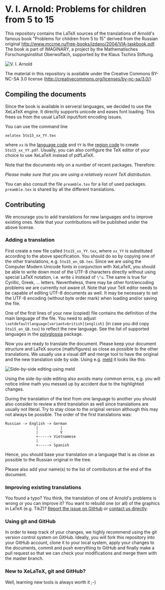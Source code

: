 V. I. Arnold: Problems for children from 5 to 15
================================================

This repository contains the LaTeX sources of the translations of Arnold's famous book "Problems for children from 5 to 15" derived from the Russian original http://www.mccme.ru/free-books/izdano/2004/VIA-taskbook.pdf. The book is part of IMAGINARY, a project by the Mathematisches Forschungsinstitut Oberwolfach, supported by the Klaus Tschira Stiftung.

![V. I. Arnold](https://raw.github.com/IMAGINARY/Arnold5to15/master/resources/photo-arnold_small.jpg "V. I. Arnold")

The material in this repository is available under the Creative Commons BY-NC-SA 3.0 license (http://creativecommons.org/licenses/by-nc-sa/3.0/)

Compiling the documents
-----------------------

Since the book is available in serveral languages, we decided to use the XeLaTeX engine. It directly supports unicode and eases font loading. This frees us from the usual LaTeX input/font encoding issues. 

You can use the command line
```
xelatex 5to15_xx_YY.tex 
```
where `xx` is the [language code](http://www.langtag.net/registries/lsr-language.txt) and `YY` is the [region code](http://www.langtag.net/registries/lsr-region.txt) to create `5to15_xx_YY.pdf`. Usually, you can also configure the TeX editor of your choice to use XeLaTeX instead of pdfLaTeX.

Note that the documents rely on a number of recent packages. Therefore:

*Please make sure that you are using a relatively recent TeX distribution.*

You can also consult the file `preamble.tex` for a list of used packages. `preamble.tex` is shared by all the different translations.

Contributing
------------

We encourage you to add translations for new languages and to improve existing ones. Note that your contributions will be published under the above license.

### Adding a translation

First create a new file called `5to15_xx_YY.tex`, where `xx_YY` is substituted according to the above specification. You should do so by copying one of the other translations, e.g. `5to15_en_GB.tex`. Since we are using the Computer Modern Unicode fonts in conjunction with XeLaTeX, you should be able to write down most of the UTF-8 characters directly without using special LaTeX notation, i.e. write `ü` instead of `\"u`. The same is true for Cyrillic, Greek, ... letters. Nevertheless, there may be other font/encoding problems we are currently not aware of. Note that your TeX editor needs to be capable of editing UTF-8 documents as well. It may be necessary to set the UTF-8 encoding (without byte order mark) when loading and/or saving the file.

One of the first lines of your new (copied) file contains the definition of the main language of the file. You need to adjust `\setdefaultlanguage[variant=british]{english}` (in case you did copy `5to15_en_GB.tex`) to reflect the new language. See the list of supported languages in the [polyglossia](http://www.ctan.org/pkg/polyglossia) package.

Now you are ready to translate the document. Please keep your document structure and LaTeX source (math/figures) as close as possible to the other translations. We usually use a visual diff and merge tool to have the original and the new translation side by side. Using e.g. [meld](http://meldmerge.org/) it looks like this:

![Side-by-side editing using meld](https://raw.github.com/IMAGINARY/Arnold5to15/gh-pages/images/meld.png "Side-by-side editing using meld")

Using the side-by-side editing also avoids many common erros, e.g. you will notice inline math you messed up by accident due to the highlighted changes.

During the translation of the text from one language to another you should also consider to review a third translation as well since translations are usually not literal. Try to stay close to the original version although this may not always be possible. The order of the first translations was:
```
Russian -> English -> German
              |          |
              |          V
              +-----> Vietnamese
              |
              +-----> Spanish
```
Hence, you should base your translation on a language that is as close as possible to the Russian original in the tree.

Please also add your name(s) to the list of contributors at the end of the document. 

### Improving existing translations

You found a typo? You think, the translation of one of Arnold's problems is wrong or you can improve it? You want to rebuild one (or all) of the graphics in LaTeX (e.g. TikZ)? [Report the issue on GitHub](https://github.com/IMAGINARY/Arnold5to15/issues/new) or [contact us directly](http://http//www.imaginary.org/contact).

### Using git and GitHub

In order to keep track of your changes, we highly recommend using the git version control system on GitHub. Ideally, you will fork this repository into your GitHub account, clone it to your local system, apply your changes to the documents, commit and push everything to GitHub and finally make a pull request so that we can check your modifications and merge them with the master branch.

### New to XeLaTeX, git and GitHub?

Well, learning new tools is always worth it ;-)
